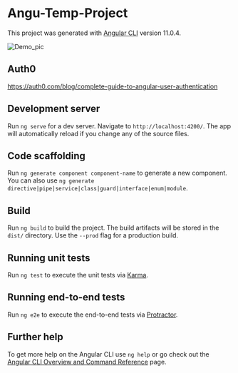 # Angu-Temp-Project

This project was generated with [Angular CLI](https://github.com/angular/angular-cli) version 11.0.4.

![Demo_pic](https://user-images.githubusercontent.com/34683346/101991794-01c01c00-3cd5-11eb-87e4-3148d5df606b.png)

## Auth0
https://auth0.com/blog/complete-guide-to-angular-user-authentication


## Development server

Run `ng serve` for a dev server. Navigate to `http://localhost:4200/`. The app will automatically reload if you change any of the source files.

## Code scaffolding

Run `ng generate component component-name` to generate a new component. You can also use `ng generate directive|pipe|service|class|guard|interface|enum|module`.

## Build

Run `ng build` to build the project. The build artifacts will be stored in the `dist/` directory. Use the `--prod` flag for a production build.

## Running unit tests

Run `ng test` to execute the unit tests via [Karma](https://karma-runner.github.io).

## Running end-to-end tests

Run `ng e2e` to execute the end-to-end tests via [Protractor](http://www.protractortest.org/).

## Further help

To get more help on the Angular CLI use `ng help` or go check out the [Angular CLI Overview and Command Reference](https://angular.io/cli) page.
